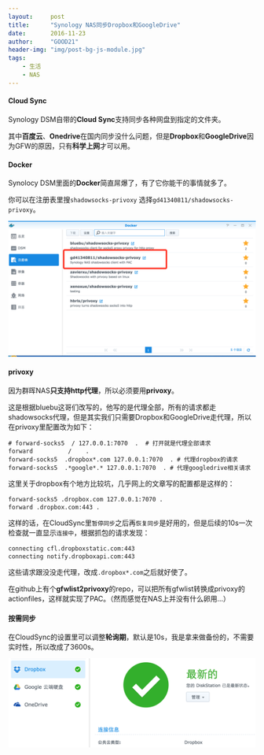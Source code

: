 ```yaml
---
layout:     post
title:      "Synology NAS同步Dropbox和GoogleDrive"
date:       2016-11-23
author:     "GOOD21"
header-img: "img/post-bg-js-module.jpg"
tags:
    - 生活
    - NAS
---
```


#### Cloud Sync
Synology DSM自带的**Cloud Sync**支持同步各种网盘到指定的文件夹。

其中**百度云**、**Onedrive**在国内同步没什么问题，但是**Dropbox**和**GoogleDrive**因为GFW的原因，只有**科学上网**才可以用。

#### Docker
Synolocy DSM里面的**Docker**简直屌爆了，有了它你能干的事情就多了。

你可以在注册表里搜`shadowsocks-privoxy` 选择`gd41340811/shadowsocks-privoxy`。

![1](/img/in-post/nas-docker-ss-cloudsync/1.png)

#### privoxy

因为群晖NAS**只支持http代理**，所以必须要用**privoxy**。

这是根据bluebu这哥们改写的，他写的是代理全部，所有的请求都走shadowsocks代理，但是其实我们只需要Dropbox和GoogleDrive走代理，所以在privoxy里配置改为如下：

```
# forward-socks5  / 127.0.0.1:7070  .  # 打开就是代理全部请求
forward          /    .
forward-socks5  .dropbox*.com 127.0.0.1:7070  . # 代理dropbox的请求
forward-socks5  .*google*.* 127.0.0.1:7070  . # 代理googledrive相关请求
```

这里关于dropbox有个地方比较坑，几乎网上的文章写的配置都是这样的：

```
forward-socks5 .dropbox.com 127.0.0.1:7070 .
forward .dropbox.com:443 .
```

这样的话，在CloudSync里`暂停同步`之后再`恢复同步`是好用的，但是后续的10s一次检查就一直显示`连接中`，根据抓包的请求发现：

```
connecting cfl.dropboxstatic.com:443
connecting notify.dropboxapi.com:443
```

这些请求跟没没走代理，改成`.dropbox*.com`之后就好使了。

在github上有个**gfwlist2privoxy**的repo，可以把所有gfwlist转换成privoxy的actionfiles，这样就实现了PAC。（然而感觉在NAS上并没有什么卵用...）

#### 按需同步

在CloudSync的设置里可以调整**轮询期**，默认是10s，我是拿来做备份的，不需要实时性，所以改成了3600s。

![2](/img/in-post/nas-docker-ss-cloudsync/2.png)


